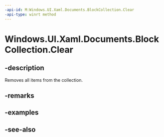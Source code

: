 ```yaml
---
-api-id: M:Windows.UI.Xaml.Documents.BlockCollection.Clear
-api-type: winrt method
---
```


<!-- Method syntax
public void Clear()
-->

# Windows.UI.Xaml.Documents.BlockCollection.Clear

## -description
Removes all items from the collection.



## -remarks


## -examples

## -see-also
